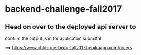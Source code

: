 # backend-challenge-fall2017

## Head on over to the deployed api server to 
confirm the output json for application submittal 

==> https://www.chloerice-bedc-fall2017.herokuapp.com/orders
